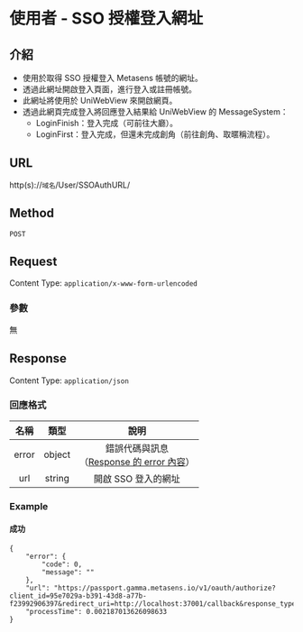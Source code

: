 # 使用者 - SSO 授權登入網址

## 介紹

- 使用於取得 SSO 授權登入 Metasens 帳號的網址。
- 透過此網址開啟登入頁面，進行登入或註冊帳號。
- 此網址將使用於 UniWebView 來開啟網頁。
- 透過此網頁完成登入將回應登入結果給 UniWebView 的 MessageSystem：
	- LoginFinish：登入完成（可前往大廳）。
	- LoginFirst：登入完成，但還未完成創角（前往創角、取暱稱流程）。

## URL

http(s)://`域名`/User/SSOAuthURL/

## Method

`POST`

## Request

Content Type: `application/x-www-form-urlencoded`

### 參數

無

## Response

Content Type: `application/json`

### 回應格式

| 名稱 | 類型 | 說明 |
|:-:|:-:|:-:|
| error | object | 錯誤代碼與訊息<br>（[Response 的 error 內容](../response.md#error)） |
| url | string | 開啟 SSO 登入的網址 |

### Example

#### 成功

	{
	    "error": {
	        "code": 0,
	        "message": ""
	    },
	    "url": "https://passport.gamma.metasens.io/v1/oauth/authorize?client_id=95e7029a-b391-43d8-a77b-f23992906397&redirect_uri=http://localhost:37001/callback&response_type=code&scope=&state=h21l0pp0rpdsd40gvmagprmmuo",
	    "processTime": 0.002187013626098633
	}